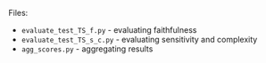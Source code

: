 Files:
* `evaluate_test_TS_f.py` - evaluating faithfulness
* `evaluate_test_TS_s_c.py` - evaluating sensitivity and complexity
* `agg_scores.py` - aggregating results